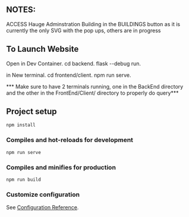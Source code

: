 
## NOTES:
ACCESS Hauge Adminstration Building in the BUILDINGS button as it is currently the only SVG with the pop ups, others are in progress

## To Launch Website

Open in Dev Container. 
cd backend. 
flask --debug run. 

in New terminal. 
cd frontend/client. 
npm run serve. 

*** Make sure to have 2 terminals running, one in the BackEnd directory and the other in the FrontEnd/Client/ directory to properly do query***

## Project setup

```
npm install
```

### Compiles and hot-reloads for development

```
npm run serve
```

### Compiles and minifies for production

```
npm run build
```

### Customize configuration

See [Configuration Reference](https://cli.vuejs.org/config/).
